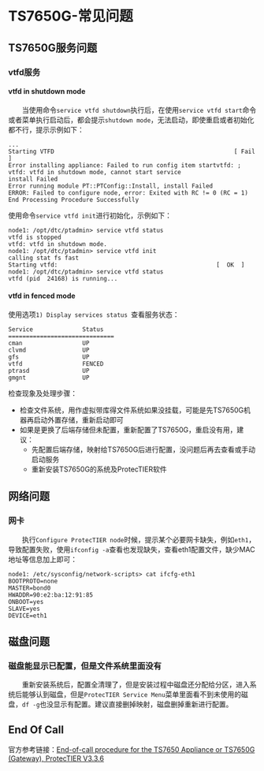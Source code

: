 # TS7650G-常见问题

## TS7650G服务问题
### vtfd服务
#### vtfd in shutdown mode
&#8195;&#8195;当使用命令`service vtfd shutdown`执行后，在使用`service vtfd start`命令或者菜单执行启动后，都会提示`shutdown mode`，无法启动，即使重启或者初始化都不行，提示示例如下：
```
...
Starting VTFD                                                   [ Fail ]
Error installing appliance: Failed to run config item startvtfd: ; vtfd: vtfd in shutdown mode, cannot start service
install Failed
Error running module PT::PTConfig::Install, install Failed
ERROR: Failed to configure node, error: Exited with RC != 0 (RC = 1)
End Processing Procedure Successfully
```
使用命令`service vtfd init`进行初始化，示例如下：
```
node1: /opt/dtc/ptadmin> service vtfd status
vtfd is stopped
vtfd: vtfd in shutdown mode.
node1: /opt/dtc/ptadmin> service vtfd init
calling stat fs fast
Starting vtfd:                                             [  OK  ]
node1: /opt/dtc/ptadmin> service vtfd status
vtfd (pid  24168) is running...
```
#### vtfd in fenced mode
使用选项`1) Display services status `查看服务状态：
```
Service              Status
==============================
cman                 UP
clvmd                UP
gfs                  UP
vtfd                 FENCED
ptrasd               UP
gmgnt                UP
```
检查现象及处理步骤：
- 检查文件系统，用作虚拟带库得文件系统如果没挂载，可能是先TS7650G机器再启动外置存储，重新启动即可
- 如果是更换了后端存储但未配置，重新配置了TS7650G，重启没有用，建议：
    - 先配置后端存储，映射给TS7650G后进行配置，没问题后再去查看或手动启动服务
    - 重新安装TS7650G的系统及ProtecTIER软件

## 网络问题
### 网卡 
&#8195;&#8195;执行`Configure ProtecTIER node`时候，提示某个必要网卡缺失，例如`eth1`，导致配置失败，使用`ifconfig -a`查看也发现缺失，查看eth1配置文件，缺少MAC地址等信息加上即可：
```
node1: /etc/sysconfig/network-scripts> cat ifcfg-eth1
BOOTPROTO=none
MASTER=bond0
HWADDR=90:e2:ba:12:91:85
ONBOOT=yes
SLAVE=yes
DEVICE=eth1
```
## 磁盘问题
### 磁盘能显示已配置，但是文件系统里面没有
&#8195;&#8195;重新安装系统后，配置全清理了，但是安装过程中磁盘还分配给分区，进入系统后能够认到磁盘，但是`ProtecTIER Service Menu`菜单里面看不到未使用的磁盘，`df -g`也没显示有配置。建议直接删掉映射，磁盘删掉重新进行配置。
## End Of Call
官方参考链接：[End-of-call procedure for the TS7650 Appliance or TS7650G (Gateway), ProtecTIER V3.3.6](https://www.ibm.com/docs/en/tcs-service?topic=v336-end-call-procedure)

